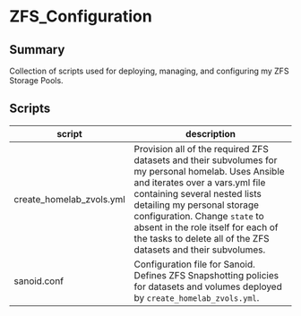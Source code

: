 # ZFS_Configuration 

## Summary

Collection of scripts used for deploying, managing, and configuring my ZFS Storage Pools.

## Scripts

| script                   | description                                                  |
| ------------------------ | ------------------------------------------------------------ |
| create_homelab_zvols.yml | Provision all of the required ZFS datasets and their subvolumes for my personal homelab. Uses Ansible and iterates over a vars.yml file containing several nested lists detailing my personal storage configuration. Change `state` to absent in the role itself for each of the tasks to delete all of the ZFS datasets and their subvolumes. |
| sanoid.conf              | Configuration file for Sanoid. Defines ZFS Snapshotting policies for datasets and volumes deployed by `create_homelab_zvols.yml`. |
